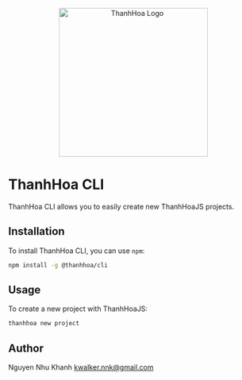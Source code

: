 <p align="center">
  <img src="https://drive.google.com/uc?export=view&id=1_M5tYoaKfXpqsOAPQl3WVWs9u5NWrG76" alt="ThanhHoa Logo" width="300"/>
</p>

# ThanhHoa CLI

ThanhHoa CLI allows you to easily create new ThanhHoaJS projects.

## Installation

To install ThanhHoa CLI, you can use `npm`:

```bash
npm install -g @thanhhoa/cli
```

## Usage

To create a new project with ThanhHoaJS:

```bash
thanhhoa new project
```

## Author

Nguyen Nhu Khanh <kwalker.nnk@gmail.com>
